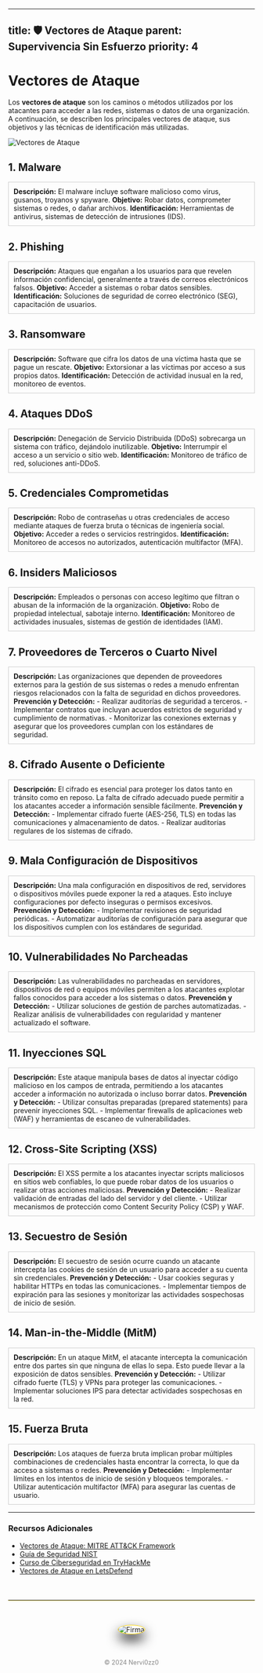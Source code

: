 
---
title: 🛡️ Vectores de Ataque
parent: Supervivencia Sin Esfuerzo
priority: 4
---

# Vectores de Ataque

Los **vectores de ataque** son los caminos o métodos utilizados por los atacantes para acceder a las redes, sistemas o datos de una organización. A continuación, se describen los principales vectores de ataque, sus objetivos y las técnicas de identificación más utilizadas.

![Vectores de Ataque](/assets/images/vectores.jpg)

## 1. Malware

<div style="border: 1px solid #ccc; padding: 10px; margin-bottom: 15px;">
<strong>Descripción:</strong> El malware incluye software malicioso como virus, gusanos, troyanos y spyware.  
<strong>Objetivo:</strong> Robar datos, comprometer sistemas o redes, o dañar archivos.  
<strong>Identificación:</strong> Herramientas de antivirus, sistemas de detección de intrusiones (IDS).  
</div>

## 2. Phishing

<div style="border: 1px solid #ccc; padding: 10px; margin-bottom: 15px;">
<strong>Descripción:</strong> Ataques que engañan a los usuarios para que revelen información confidencial, generalmente a través de correos electrónicos falsos.  
<strong>Objetivo:</strong> Acceder a sistemas o robar datos sensibles.  
<strong>Identificación:</strong> Soluciones de seguridad de correo electrónico (SEG), capacitación de usuarios.  
</div>

## 3. Ransomware

<div style="border: 1px solid #ccc; padding: 10px; margin-bottom: 15px;">
<strong>Descripción:</strong> Software que cifra los datos de una víctima hasta que se pague un rescate.  
<strong>Objetivo:</strong> Extorsionar a las víctimas por acceso a sus propios datos.  
<strong>Identificación:</strong> Detección de actividad inusual en la red, monitoreo de eventos.  
</div>

## 4. Ataques DDoS

<div style="border: 1px solid #ccc; padding: 10px; margin-bottom: 15px;">
<strong>Descripción:</strong> Denegación de Servicio Distribuida (DDoS) sobrecarga un sistema con tráfico, dejándolo inutilizable.  
<strong>Objetivo:</strong> Interrumpir el acceso a un servicio o sitio web.  
<strong>Identificación:</strong> Monitoreo de tráfico de red, soluciones anti-DDoS.  
</div>

## 5. Credenciales Comprometidas

<div style="border: 1px solid #ccc; padding: 10px; margin-bottom: 15px;">
<strong>Descripción:</strong> Robo de contraseñas u otras credenciales de acceso mediante ataques de fuerza bruta o técnicas de ingeniería social.  
<strong>Objetivo:</strong> Acceder a redes o servicios restringidos.  
<strong>Identificación:</strong> Monitoreo de accesos no autorizados, autenticación multifactor (MFA).  
</div>

## 6. Insiders Maliciosos

<div style="border: 1px solid #ccc; padding: 10px; margin-bottom: 15px;">
<strong>Descripción:</strong> Empleados o personas con acceso legítimo que filtran o abusan de la información de la organización.  
<strong>Objetivo:</strong> Robo de propiedad intelectual, sabotaje interno.  
<strong>Identificación:</strong> Monitoreo de actividades inusuales, sistemas de gestión de identidades (IAM).  
</div>

## 7. Proveedores de Terceros o Cuarto Nivel

<div style="border: 1px solid #ccc; padding: 10px; margin-bottom: 15px;">
<strong>Descripción:</strong> Las organizaciones que dependen de proveedores externos para la gestión de sus sistemas o redes a menudo enfrentan riesgos relacionados con la falta de seguridad en dichos proveedores.  
<strong>Prevención y Detección:</strong>  
- Realizar auditorías de seguridad a terceros.  
- Implementar contratos que incluyan acuerdos estrictos de seguridad y cumplimiento de normativas.  
- Monitorizar las conexiones externas y asegurar que los proveedores cumplan con los estándares de seguridad.  
</div>

## 8. Cifrado Ausente o Deficiente

<div style="border: 1px solid #ccc; padding: 10px; margin-bottom: 15px;">
<strong>Descripción:</strong> El cifrado es esencial para proteger los datos tanto en tránsito como en reposo. La falta de cifrado adecuado puede permitir a los atacantes acceder a información sensible fácilmente.  
<strong>Prevención y Detección:</strong>  
- Implementar cifrado fuerte (AES-256, TLS) en todas las comunicaciones y almacenamiento de datos.  
- Realizar auditorías regulares de los sistemas de cifrado.  
</div>

## 9. Mala Configuración de Dispositivos

<div style="border: 1px solid #ccc; padding: 10px; margin-bottom: 15px;">
<strong>Descripción:</strong> Una mala configuración en dispositivos de red, servidores o dispositivos móviles puede exponer la red a ataques. Esto incluye configuraciones por defecto inseguras o permisos excesivos.  
<strong>Prevención y Detección:</strong>  
- Implementar revisiones de seguridad periódicas.  
- Automatizar auditorías de configuración para asegurar que los dispositivos cumplen con los estándares de seguridad.  
</div>

## 10. Vulnerabilidades No Parcheadas

<div style="border: 1px solid #ccc; padding: 10px; margin-bottom: 15px;">
<strong>Descripción:</strong> Las vulnerabilidades no parcheadas en servidores, dispositivos de red o equipos móviles permiten a los atacantes explotar fallos conocidos para acceder a los sistemas o datos.  
<strong>Prevención y Detección:</strong>  
- Utilizar soluciones de gestión de parches automatizadas.  
- Realizar análisis de vulnerabilidades con regularidad y mantener actualizado el software.  
</div>

## 11. Inyecciones SQL

<div style="border: 1px solid #ccc; padding: 10px; margin-bottom: 15px;">
<strong>Descripción:</strong> Este ataque manipula bases de datos al inyectar código malicioso en los campos de entrada, permitiendo a los atacantes acceder a información no autorizada o incluso borrar datos.  
<strong>Prevención y Detección:</strong>  
- Utilizar consultas preparadas (prepared statements) para prevenir inyecciones SQL.  
- Implementar firewalls de aplicaciones web (WAF) y herramientas de escaneo de vulnerabilidades.  
</div>

## 12. Cross-Site Scripting (XSS)

<div style="border: 1px solid #ccc; padding: 10px; margin-bottom: 15px;">
<strong>Descripción:</strong> El XSS permite a los atacantes inyectar scripts maliciosos en sitios web confiables, lo que puede robar datos de los usuarios o realizar otras acciones maliciosas.  
<strong>Prevención y Detección:</strong>  
- Realizar validación de entradas del lado del servidor y del cliente.  
- Utilizar mecanismos de protección como Content Security Policy (CSP) y WAF.  
</div>

## 13. Secuestro de Sesión

<div style="border: 1px solid #ccc; padding: 10px; margin-bottom: 15px;">
<strong>Descripción:</strong> El secuestro de sesión ocurre cuando un atacante intercepta las cookies de sesión de un usuario para acceder a su cuenta sin credenciales.  
<strong>Prevención y Detección:</strong>  
- Usar cookies seguras y habilitar HTTPs en todas las comunicaciones.  
- Implementar tiempos de expiración para las sesiones y monitorizar las actividades sospechosas de inicio de sesión.  
</div>

## 14. Man-in-the-Middle (MitM)

<div style="border: 1px solid #ccc; padding: 10px; margin-bottom: 15px;">
<strong>Descripción:</strong> En un ataque MitM, el atacante intercepta la comunicación entre dos partes sin que ninguna de ellas lo sepa. Esto puede llevar a la exposición de datos sensibles.  
<strong>Prevención y Detección:</strong>  
- Utilizar cifrado fuerte (TLS) y VPNs para proteger las comunicaciones.  
- Implementar soluciones IPS para detectar actividades sospechosas en la red.  
</div>

## 15. Fuerza Bruta

<div style="border: 1px solid #ccc; padding: 10px; margin-bottom: 15px;">
<strong>Descripción:</strong> Los ataques de fuerza bruta implican probar múltiples combinaciones de credenciales hasta encontrar la correcta, lo que da acceso a sistemas o redes.  
<strong>Prevención y Detección:</strong>  
- Implementar límites en los intentos de inicio de sesión y bloqueos temporales.  
- Utilizar autenticación multifactor (MFA) para asegurar las cuentas de usuario.  
</div>

---

### Recursos Adicionales

- [Vectores de Ataque: MITRE ATT&CK Framework](https://attack.mitre.org/)
- [Guía de Seguridad NIST](https://www.nist.gov/cyberframework)
- [Curso de Ciberseguridad en TryHackMe](https://tryhackme.com)
- [Vectores de Ataque en LetsDefend](https://www.letsdefend.io)

<hr style="border: none; border-top: 1px solid rgb(255, 254, 248); margin: 50px 0; box-shadow: 0 1px 2px rgba(255, 215, 0, 0.6);">

<div style="text-align: center; margin: 50px auto;">
  <img src="/assets/images/cojo.png" alt="Firma" style="max-width: 20%; border-radius: 50%; border: 1px solid #FFD700; box-shadow: 0 12px 24px rgba(0, 0, 0, 0.9);">
</div>

<div style="text-align: center; margin-top: 40px;">
  <p style="font-size: 0.9em; color: #888;">© 2024 Nervi0zz0</p>
</div>
